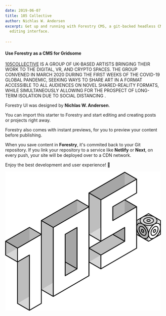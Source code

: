 ```yaml
---
date: 2019-06-07
title: 105 Collective
author: Nichlas W. Andersen
excerpt: Get up and running with Forestry CMS, a git-backed headless CMS with a slick
  editing interface.

---
```

#### Use Forestry as a CMS for Gridsome

[105COLLECTIVE](https://www.105collective.uk/) IS A GROUP OF UK-BASED ARTISTS BRINGING THEIR WORK TO THE DIGITAL, VR, AND CRYPTO SPACES. THE GROUP CONVENED IN MARCH 2020 DURING THE FIRST WEEKS OF THE COVID-19 GLOBAL PANDEMIC, SEEKING WAYS TO SHARE ART IN A FORMAT ACCESSIBLE TO ALL AUDIENCES ON NOVEL SHARED-REALITY FORMATS, WHILE SIMULTANEOUSLY ALLOWING FOR THE PROSPECT OF LONG-TERM ISOLATION DUE TO SOCIAL DISTANCING .

Forestry UI was designed by **Nichlas W. Andersen**.

You can import this starter to Forestry and start editing and creating posts or projects right away.

Forestry also comes with instant previews, for you to preview your content before publishing.

When you save content in **Forestry**, it's commited back to your Git repository. If you link your repository to a service like **Netlify** or **Next**, on every push, your site will be deployed over to a CDN network.

Enjoy the best development and user experience! 🚀

![](/uploads/static1-squarespace-1.png)